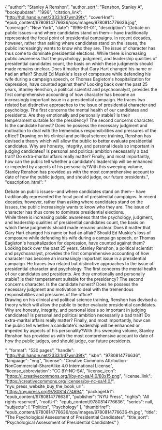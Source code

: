 {
  "author": "Stanley A Renshon",
  "author_sort": "Renshon, Stanley A",
  "bookpubdate": "1996",
  "citation_link": "http://hdl.handle.net/2333.1/d7wm39fk",
  "coverHref": "epub_content/9780814776636/ops/images/9780814776636.jpg",
  "coverage": "New York",
  "date": "1996-01-01",
  "description": "Debate on public issues--and where candidates stand on them-- have traditionally represented the focal point of presidential campaigns.  In recent decades, however, rather than asking where candidates stand on the issues, the public increasingly wants to know who they are.  The issue of character has thus come to dominate presidential elections. While there is increasing public awareness that the psychology, judgment, and leadership qualities of presidential candidates count, the basis on which these judgments should made remains unclear.  Does it matter that Gary Hart changed his name or had an affair?  Should Ed Muskie's loss of composure while defending his wife during a campaign speech, or Thomas Eagleton's hospitalization for depression, have counted against them? Looking back over the past 25 years, Stanley Renshon, a political scientist and psychoanalyst, provides the first comprehensive accounting of how character has become an increasingly important issue in a presidential campaign.  He traces two related but distinctive approaches to the issue of presidential character and psychology.  The first concerns the mental health of our candidates and presidents.  Are they emotionally and personally stable?  Is their temperament suitable for the presidency?  The second concerns character.  Is the candidate honest?  Does he possess the necessary judgment and motivation to deal with the tremendous responsibilities and pressures of the office? Drawing on his clinical and political science training, Renshon has devised a theory which will allow the public to better evaluate presidential candidates.  Why are honesty, integrity, and personal ideals so important in judging candidates?  Is personal and political ambition necessarily a bad trait? Do extra-marital affairs really matter?  Finally, and most importantly, how can the public tell whether a candidate's leadership will be enhanced or impeded by aspects of his personality?With this sweeping volume, Stanley Renshon has provided us with the most comprehensive account to date of how the public judges, and should judge, our future presidents.",
  "description_html": "<p>Debate on public issues--and where candidates stand on them-- have traditionally represented the focal point of presidential campaigns.  In recent decades, however, rather than asking where candidates stand on the issues, the public increasingly wants to know who they are.  The issue of character has thus come to dominate presidential elections.<br> While there is increasing public awareness that the psychology, judgment, and leadership qualities of presidential candidates count, the basis on which these judgments should made remains unclear.  Does it matter that Gary Hart changed his name or had an affair?  Should Ed Muskie's loss of composure while defending his wife during a campaign speech, or Thomas Eagleton's hospitalization for depression, have counted against them?<br> Looking back over the past 25 years, Stanley Renshon, a political scientist and psychoanalyst, provides the first comprehensive accounting of how character has become an increasingly important issue in a presidential campaign.  He traces two related but distinctive approaches to the issue of presidential character and psychology.  The first concerns the mental health of our candidates and presidents.  Are they emotionally and personally stable?  Is their temperament suitable for the presidency?  The second concerns character.  Is the candidate honest?  Does he possess the necessary judgment and motivation to deal with the tremendous responsibilities and pressures of the office?<br> Drawing on his clinical and political science training, Renshon has devised a theory which will allow the public to better evaluate presidential candidates.  Why are honesty, integrity, and personal ideals so important in judging candidates?  Is personal and political ambition necessarily a bad trait? Do extra-marital affairs really matter?  Finally, and most importantly, how can the public tell whether a candidate's leadership will be enhanced or impeded by aspects of his personality?With this sweeping volume, Stanley Renshon has provided us with the most comprehensive account to date of how the public judges, and should judge, our future presidents.</p>",
  "format": "530 pages",
  "handle": "http://hdl.handle.net/2333.1/d7wm39fk",
  "isbn": "9780814776636",
  "language": "eng",
  "license": "Creative Commons Attribution-NonCommercial-ShareAlike 4.0 International License",
  "license_abbreviation": "CC BY-NC-SA",
  "license_icon": "https://i.creativecommons.org/l/by-nc-sa/4.0/80x15.png",
  "license_link": "https://creativecommons.org/licenses/by-nc-sa/4.0/",
  "nyu_press_website_buy_the_book_url": "https://nyupress.org/9780814774694",
  "packageUrl": "epub_content/9780814776636",
  "publisher": "NYU Press",
  "rights": "All rights reserved",
  "rootUrl": "epub_content/9780814776636",
  "series": null,
  "subjects": [
    "Politics",
    "Psychology"
  ],
  "thumbHref": "epub_content/9780814776636/ops/images/9780814776636-th.jpg",
  "title": "The Psychological Assessment of Presidential Candidates",
  "title_sort": "Psychological Assessment of Presidential Candidates"
}
